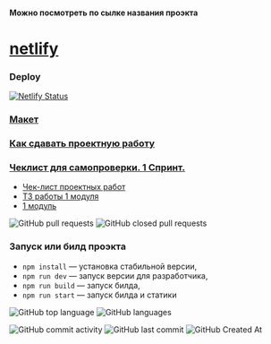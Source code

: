 #### Можно посмотреть по сылке названия проэкта
# [netlify](https://timely-biscuit-b3b47a.netlify.app/)

### Deploy
[![Netlify Status](https://api.netlify.com/api/v1/badges/c06a8ff7-0491-4a06-9de1-2230bcfb6982/deploy-status)](https://app.netlify.com/sites/timely-biscuit-b3b47a/deploys)

### [Макет](https://www.figma.com/design/jF5fFFzgGOxQeB4CmKWTiE/Chat_external_link?node-id=0-1&p=f&t=ikbd2TZeyRr3MWw4-0)

### [Как сдавать проектную работу](https://practicum.yandex.ru/trainer/middle-frontend-react/lesson/01337906-5492-45ee-af10-bedb1b8cbf6b/)

### [Чеклист для самопроверки. 1 Спринт.](https://code.s3.yandex.net/web-developer/%D0%A7%D0%B5%D0%BA_%D0%BB%D0%B8%D1%81%D1%82_1%D1%81%D0%BF%D1%80%D0%B8%D0%BD%D1%82.pdf?etag=a8c8f971497e102dccd573a9ba20b58e)
- [Чек-лист проектных работ](https://juniper-gambler-ec4.notion.site/fe1260fdff154657bb99192cffa99c5d)
- [ТЗ работы 1 модуля](https://juniper-gambler-ec4.notion.site/1-9aaa8c747918449cb4d1a261f983525a)
- [1 модуль](https://juniper-gambler-ec4.notion.site/1-15fa1c54110e466ebbadb0a66dd6cc3a)

![GitHub pull requests](https://img.shields.io/github/issues-pr/AlexandrKarpovich/middle.messenger.praktikum.yandex)
![GitHub closed pull requests](https://img.shields.io/github/issues-pr-closed/AlexandrKarpovich/middle.messenger.praktikum.yandex)

### Запуск или билд проэкта
- `npm install` — установка стабильной версии,
- `npm run dev` — запуск версии для разработчика,
- `npm run build` — запуск билда,
- `npm run start` — запуск билда и статики

![GitHub top language](https://img.shields.io/github/languages/top/AlexandrKarpovich/middle.messenger.praktikum.yandex)
![GitHub languages](https://img.shields.io/github/languages/count/AlexandrKarpovich/middle.messenger.praktikum.yandex)

![GitHub commit activity](https://img.shields.io/github/commit-activity/m/AlexandrKarpovich/middle.messenger.praktikum.yandex)
![GitHub last commit](https://img.shields.io/github/last-commit/AlexandrKarpovich/middle.messenger.praktikum.yandex)
![GitHub Created At](https://img.shields.io/github/created-at/AlexandrKarpovich/middle.messenger.praktikum.yandex)

[//]: # (Статус стиля кода)
[//]: # ([![ESLint]&#40;https://img.shields.io/badge/lint-eslint-brightgreen.svg&#41;]&#40;https://eslint.org&#41;)
[//]: # ([![Prettier]&#40;https://img.shields.io/badge/code_style-prettier-ff69b4.svg&#41;]&#40;https://prettier.io&#41;)


